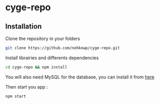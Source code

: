 # cyge-repo

## Installation

Clone the repository in your folders
```bash
git clone https://github.com/nehkowp/cyge-repo.git 
```
Install librairies and differents dependencies
```bash
cd cyge-repo && npm install
```

You will also need MySQL for the database, you can install it from [here](https://dev.mysql.com/downloads/file/?id=529732 "Download MySQL")


Then start you app :
```bash
npm start
```


